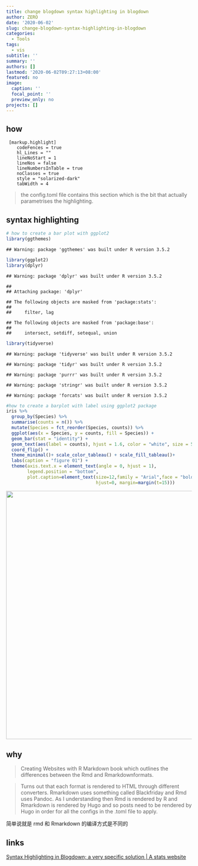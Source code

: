 ```yaml
---
title: change blogdown syntax highlighting in blogdown
author: ZERO
date: '2020-06-02'
slug: change-blogdown-syntax-highlighting-in-blogdown
categories:
  - Tools
tags:
  - vis
subtitle: ''
summary: ''
authors: []
lastmod: '2020-06-02T09:27:13+08:00'
featured: no
image:
  caption: ''
  focal_point: ''
  preview_only: no
projects: []
---
```


## how

```
 [markup.highlight]
    codeFences = true
    hl_Lines = ""
    lineNoStart = 1
    lineNos = false
    lineNumbersInTable = true
    noClasses = true
    style = "solarized-dark"
    tabWidth = 4
```
> the config.toml file contains this section which is the bit that actually parametrises the highlighting.

## syntax highlighting



```r
# how to create a bar plot with ggplot2
library(ggthemes)
```

```
## Warning: package 'ggthemes' was built under R version 3.5.2
```

```r
library(ggplot2)
library(dplyr)
```

```
## Warning: package 'dplyr' was built under R version 3.5.2
```

```
## 
## Attaching package: 'dplyr'
```

```
## The following objects are masked from 'package:stats':
## 
##     filter, lag
```

```
## The following objects are masked from 'package:base':
## 
##     intersect, setdiff, setequal, union
```

```r
library(tidyverse)
```

```
## Warning: package 'tidyverse' was built under R version 3.5.2
```

```
## Warning: package 'tidyr' was built under R version 3.5.2
```

```
## Warning: package 'purrr' was built under R version 3.5.2
```

```
## Warning: package 'stringr' was built under R version 3.5.2
```

```
## Warning: package 'forcats' was built under R version 3.5.2
```

```r
#how to create a barplot with label using ggplot2 package
iris %>%
  group_by(Species) %>%
  summarise(counts = n()) %>%
  mutate(Species = fct_reorder(Species, counts)) %>%
  ggplot(aes(x = Species, y = counts, fill = Species)) +
  geom_bar(stat = "identity") +
  geom_text(aes(label = counts), hjust = 1.6, color = "white", size = 5) +
  coord_flip() +
  theme_minimal()+ scale_color_tableau() + scale_fill_tableau()+
  labs(caption = "figure 01") +
  theme(axis.text.x = element_text(angle = 0, hjust = 1),
        legend.position = "bottom",
        plot.caption=element_text(size=12,family = "Arial",face = "bold",
                                  hjust=0, margin=margin(t=15)))
```

<img src="/post/2020-06-02-change-blogdown-syntax-highlighting-in-blogdown_files/figure-html/unnamed-chunk-1-1.png" width="672" />

## why

> Creating Websites with R Markdown book which outlines the differences between the Rmd and Rmarkdownformats.


> Turns out that each format is rendered to HTML through different converters. Rmarkdown uses something called Blackfriday and Rmd uses Pandoc. As I understanding then Rmd is rendered by R and Rmarkdown is rendered by Hugo and so posts need to be rendered by Hugo in order for all the configs in the .toml file to apply.

简单说就是 rmd 和 Rmarkdown 的编译方式是不同的

## links

 [Syntax Highlighting in Blogdown; a very specific solution | A stats website](https://venciso.netlify.app/2020/05/syntax-highlighting-blogdown/)

